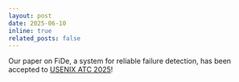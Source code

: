 ```yaml
---
layout: post
date: 2025-06-10
inline: true
related_posts: false
---
```


Our paper on FiDe, a system for reliable failure detection, has been accepted to [USENIX ATC 2025](https://www.usenix.org/conference/atc25)!
